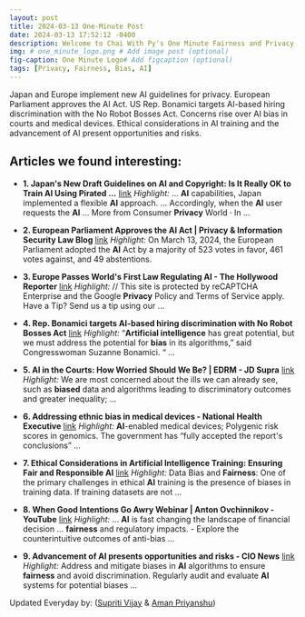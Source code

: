 ```yaml
---
layout: post
title: 2024-03-13 One-Minute Post
date: 2024-03-13 17:52:12 -0400
description: Welcome to Chai With Py's One Minute Fairness and Privacy, which aims to provide you the current happenings in the world of Fairness, Privacy, and AI.
img: # one_minute_logo.png # Add image post (optional)
fig-caption: One Minute Logo# Add figcaption (optional)
tags: [Privacy, Fairness, Bias, AI]
---
```


Japan and Europe implement new AI guidelines for privacy. European Parliament approves the AI Act. US Rep. Bonamici targets AI-based hiring discrimination with the No Robot Bosses Act. Concerns rise over AI bias in courts and medical devices. Ethical considerations in AI training and the advancement of AI present opportunities and risks.

## Articles we found interesting:

- **1. Japan&#39;s New Draft Guidelines on <b>AI</b> and Copyright: Is It Really OK to Train <b>AI</b> Using Pirated ...** [link](https://www.lexology.com/library/detail.aspx%3Fg%3Dc2579f2b-b32b-46e5-b35d-6d0f54e03896)
_Highlight:_ ... <b>AI</b> capabilities, Japan implemented a flexible <b>AI</b> approach. ... Accordingly, when the <b>AI</b> user requests the <b>AI</b> ... More from Consumer <b>Privacy</b> World &middot; In&nbsp;...

- **2. European Parliament Approves the <b>AI</b> Act | <b>Privacy</b> &amp; Information Security Law Blog** [link](https://www.huntonprivacyblog.com/2024/03/13/european-parliament-approves-the-ai-act/)
_Highlight:_ On March 13, 2024, the European Parliament adopted the <b>AI</b> Act by a majority of 523 votes in favor, 461 votes against, and 49 abstentions.

- **3. Europe Passes World&#39;s First Law Regulating <b>AI</b> - The Hollywood Reporter** [link](https://www.hollywoodreporter.com/business/digital/europe-first-ai-law-european-union-1235851238/)
_Highlight:_ // This site is protected by reCAPTCHA Enterprise and the Google <b>Privacy</b> Policy and Terms of Service apply. Have a Tip? Send us a tip using our&nbsp;...

- **4. Rep. Bonamici targets <b>AI</b>-based hiring discrimination with No Robot Bosses Act** [link](https://www.newsnationnow.com/us-news/west/rep-bonamici-targets-ai-based-hiring-discrimination-with-no-robot-bosses-act/)
_Highlight:_ “<b>Artificial intelligence</b> has great potential, but we must address the potential for <b>bias</b> in its algorithms,” said Congresswoman Suzanne Bonamici. “&nbsp;...

- **5. <b>AI</b> in the Courts: How Worried Should We Be? | EDRM - JD Supra** [link](https://www.jdsupra.com/legalnews/ai-in-the-courts-how-worried-should-we-3433019/)
_Highlight:_ We are most concerned about the ills we can already see, such as <b>biased</b> data and algorithms leading to discriminatory outcomes and greater inequality;&nbsp;...

- **6. Addressing ethnic <b>bias</b> in medical devices - National Health Executive** [link](https://www.nationalhealthexecutive.com/articles/addressing-ethnic-bias-medical-devices)
_Highlight:_ <b>AI</b>-enabled medical devices; Polygenic risk scores in genomics. The government has “fully accepted the report&#39;s conclusions”&nbsp;...

- **7. Ethical Considerations in <b>Artificial Intelligence</b> Training: Ensuring Fair and Responsible <b>AI</b>** [link](https://techbullion.com/ethical-considerations-in-artificial-intelligence-training-ensuring-fair-and-responsible-ai/)
_Highlight:_ Data Bias and <b>Fairness</b>: One of the primary challenges in ethical <b>AI</b> training is the presence of biases in training data. If training datasets are not&nbsp;...

- **8. When Good Intentions Go Awry Webinar | Anton Ovchinnikov - YouTube** [link](https://www.youtube.com/watch%3Fv%3DRq1imW-q53I)
_Highlight:_ ... <b>AI</b> is fast changing the landscape of financial decision ... <b>fairness</b> and regulatory impacts. - Explore the counterintuitive outcomes of anti-bias&nbsp;...

- **9. Advancement of <b>AI</b> presents opportunities and risks - CIO News** [link](https://cionews.co.in/advancement-of-ai-presents-opportunities-and-risks/)
_Highlight:_ Address and mitigate biases in <b>AI</b> algorithms to ensure <b>fairness</b> and avoid discrimination. Regularly audit and evaluate <b>AI</b> systems for potential biases&nbsp;...


Updated Everyday by: (<a href="https://supritivijay.github.io/">Supriti Vijay</a> & <a href="https://amanpriyanshu.github.io/">Aman Priyanshu</a>)
